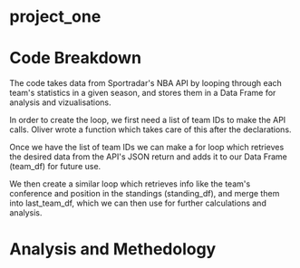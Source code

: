 # project_one

# Code Breakdown
The code takes data from Sportradar's NBA API by looping through each team's statistics in a given season, and stores them in a Data Frame for analysis and vizualisations.

In order to create the loop, we first need a list of team IDs to make the API calls. Oliver wrote a function which takes care of this after the declarations.

Once we have the list of team IDs we can make a for loop which retrieves the desired data from the API's JSON return and adds it to our Data Frame (team_df) for future use.

We then create a similar loop which retrieves info like the team's conference and position in the standings (standing_df), and merge them into last_team_df, which we can then use for further calculations and analysis.

# Analysis and Methedology
 



